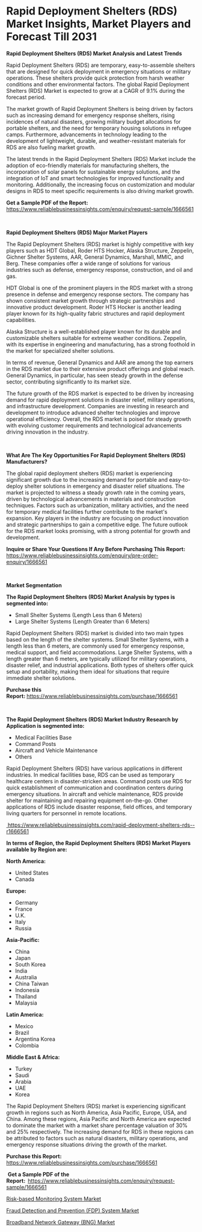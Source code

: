 <p><h1>Rapid Deployment Shelters (RDS) Market Insights, Market Players and Forecast Till 2031</h1></p><p><strong>Rapid Deployment Shelters (RDS) Market Analysis and Latest Trends</strong></p>
<p><p>Rapid Deployment Shelters (RDS) are temporary, easy-to-assemble shelters that are designed for quick deployment in emergency situations or military operations. These shelters provide quick protection from harsh weather conditions and other environmental factors. The global Rapid Deployment Shelters (RDS) Market is expected to grow at a CAGR of 9.1% during the forecast period.</p><p>The market growth of Rapid Deployment Shelters is being driven by factors such as increasing demand for emergency response shelters, rising incidences of natural disasters, growing military budget allocations for portable shelters, and the need for temporary housing solutions in refugee camps. Furthermore, advancements in technology leading to the development of lightweight, durable, and weather-resistant materials for RDS are also fueling market growth.</p><p>The latest trends in the Rapid Deployment Shelters (RDS) Market include the adoption of eco-friendly materials for manufacturing shelters, the incorporation of solar panels for sustainable energy solutions, and the integration of IoT and smart technologies for improved functionality and monitoring. Additionally, the increasing focus on customization and modular designs in RDS to meet specific requirements is also driving market growth.</p></p>
<p><strong>Get a Sample PDF of the Report:&nbsp;</strong> <a href="https://www.reliablebusinessinsights.com/enquiry/request-sample/1666561">https://www.reliablebusinessinsights.com/enquiry/request-sample/1666561</a></p>
<p>&nbsp;</p>
<p><strong>Rapid Deployment Shelters (RDS) Major Market Players</strong></p>
<p><p>The Rapid Deployment Shelters (RDS) market is highly competitive with key players such as HDT Global, Roder HTS Hocker, Alaska Structure, Zeppelin, Gichner Shelter Systems, AAR, General Dynamics, Marshall, MMIC, and Berg. These companies offer a wide range of solutions for various industries such as defense, emergency response, construction, and oil and gas.</p><p>HDT Global is one of the prominent players in the RDS market with a strong presence in defense and emergency response sectors. The company has shown consistent market growth through strategic partnerships and innovative product development. Roder HTS Hocker is another leading player known for its high-quality fabric structures and rapid deployment capabilities.</p><p>Alaska Structure is a well-established player known for its durable and customizable shelters suitable for extreme weather conditions. Zeppelin, with its expertise in engineering and manufacturing, has a strong foothold in the market for specialized shelter solutions.</p><p>In terms of revenue, General Dynamics and AAR are among the top earners in the RDS market due to their extensive product offerings and global reach. General Dynamics, in particular, has seen steady growth in the defense sector, contributing significantly to its market size.</p><p>The future growth of the RDS market is expected to be driven by increasing demand for rapid deployment solutions in disaster relief, military operations, and infrastructure development. Companies are investing in research and development to introduce advanced shelter technologies and improve operational efficiency. Overall, the RDS market is poised for steady growth with evolving customer requirements and technological advancements driving innovation in the industry.</p></p>
<p>&nbsp;</p>
<p><strong>What Are The Key Opportunities For Rapid Deployment Shelters (RDS) Manufacturers?</strong></p>
<p><p>The global rapid deployment shelters (RDS) market is experiencing significant growth due to the increasing demand for portable and easy-to-deploy shelter solutions in emergency and disaster relief situations. The market is projected to witness a steady growth rate in the coming years, driven by technological advancements in materials and construction techniques. Factors such as urbanization, military activities, and the need for temporary medical facilities further contribute to the market's expansion. Key players in the industry are focusing on product innovation and strategic partnerships to gain a competitive edge. The future outlook for the RDS market looks promising, with a strong potential for growth and development.</p></p>
<p><strong>Inquire or Share Your Questions If Any Before Purchasing This Report:</strong> <a href="https://www.reliablebusinessinsights.com/enquiry/pre-order-enquiry/1666561">https://www.reliablebusinessinsights.com/enquiry/pre-order-enquiry/1666561</a></p>
<p>&nbsp;</p>
<p><strong>Market Segmentation</strong></p>
<p><strong>The Rapid Deployment Shelters (RDS) Market Analysis by types is segmented into:</strong></p>
<p><ul><li>Small Shelter Systems (Length Less than 6 Meters)</li><li>Large Shelter Systems (Length Greater than 6 Meters)</li></ul></p>
<p><p>Rapid Deployment Shelters (RDS) market is divided into two main types based on the length of the shelter systems. Small Shelter Systems, with a length less than 6 meters, are commonly used for emergency response, medical support, and field accommodations. Large Shelter Systems, with a length greater than 6 meters, are typically utilized for military operations, disaster relief, and industrial applications. Both types of shelters offer quick setup and portability, making them ideal for situations that require immediate shelter solutions.</p></p>
<p><strong>Purchase this Report:&nbsp;</strong><a href="https://www.reliablebusinessinsights.com/purchase/1666561">https://www.reliablebusinessinsights.com/purchase/1666561</a></p>
<p>&nbsp;</p>
<p><strong>The Rapid Deployment Shelters (RDS) Market Industry Research by Application is segmented into:</strong></p>
<p><ul><li>Medical Facilities Base</li><li>Command Posts</li><li>Aircraft and Vehicle Maintenance</li><li>Others</li></ul></p>
<p><p>Rapid Deployment Shelters (RDS) have various applications in different industries. In medical facilities base, RDS can be used as temporary healthcare centers in disaster-stricken areas. Command posts use RDS for quick establishment of communication and coordination centers during emergency situations. In aircraft and vehicle maintenance, RDS provide shelter for maintaining and repairing equipment on-the-go. Other applications of RDS include disaster response, field offices, and temporary living quarters for personnel in remote locations.</p></p>
<p><a href="https://www.reliablebusinessinsights.com/rapid-deployment-shelters-rds--r1666561">&nbsp;https://www.reliablebusinessinsights.com/rapid-deployment-shelters-rds--r1666561</a></p>
<p><strong>In terms of Region, the Rapid Deployment Shelters (RDS) Market Players available by Region are:</strong></p>
<p>
    <p> <strong> North America: </strong>
        <ul>
            <li>United States</li>
            <li>Canada</li>
        </ul>
        </p> 
    <p> <strong> Europe: </strong>
        <ul>
            <li>Germany</li>
            <li>France</li>
            <li>U.K.</li>
            <li>Italy</li>
            <li>Russia</li>
        </ul>
        </p> 
    <p> <strong> Asia-Pacific: </strong>
        <ul>
            <li>China</li>
            <li>Japan</li>
            <li>South Korea</li>
            <li>India</li>
            <li>Australia</li>
            <li>China Taiwan</li>
            <li>Indonesia</li>
            <li>Thailand</li>
            <li>Malaysia</li>
        </ul>
        </p> 
    <p> <strong> Latin America: </strong>
        <ul>
            <li>Mexico</li>
            <li>Brazil</li>
            <li>Argentina Korea</li>
            <li>Colombia</li>
        </ul>
        </p> 
    <p> <strong> Middle East & Africa: </strong>
        <ul>
            <li>Turkey</li>
            <li>Saudi</li>
            <li>Arabia</li>
            <li>UAE</li>
            <li>Korea</li>
        </ul>
    </p>
    </p>
<p><p>The Rapid Deployment Shelters (RDS) market is experiencing significant growth in regions such as North America, Asia Pacific, Europe, USA, and China. Among these regions, Asia Pacific and North America are expected to dominate the market with a market share percentage valuation of 30% and 25% respectively. The increasing demand for RDS in these regions can be attributed to factors such as natural disasters, military operations, and emergency response situations driving the growth of the market.</p></p>
<p><strong>Purchase this Report: </strong><a href="https://www.reliablebusinessinsights.com/purchase/1666561">https://www.reliablebusinessinsights.com/purchase/1666561</a></p>
<p>&nbsp;<strong>Get a Sample PDF of the Report:&nbsp;&nbsp;</strong><a href="https://www.reliablebusinessinsights.com/enquiry/request-sample/1666561">https://www.reliablebusinessinsights.com/enquiry/request-sample/1666561</a></p>
<p><strong></strong></p>
<p><p><a href="https://github.com/eliasMan59/Market-Research-Report-List-1/blob/main/risk-based-monitoring-system-market.md">Risk-based Monitoring System Market</a></p><p><a href="https://github.com/MaryamSipes/Market-Research-Report-List-1/blob/main/fraud-detection-and-prevention-fdp-system-market.md">Fraud Detection and Prevention (FDP) System Market</a></p><p><a href="https://github.com/dylanObrien626/Market-Research-Report-List-1/blob/main/broadband-network-gateway-bng-market.md">Broadband Network Gateway (BNG) Market</a></p></p>
